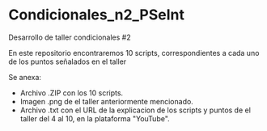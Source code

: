 # Condicionales_n2_PSeInt

Desarrollo de taller condicionales #2 

En este repositorio encontraremos 10 scripts, correspondientes a cada uno de los puntos señalados en el taller

Se anexa:
- Archivo .ZIP con los 10 scripts.
- Imagen .png de el taller anteriormente mencionado.
- Archivo .txt con el URL de la explicacion de los scripts y puntos de el taller del 4 al 10, en la plataforma "YouTube".
